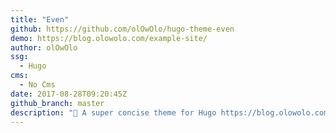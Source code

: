 ```yaml
---
title: "Even"
github: https://github.com/olOwOlo/hugo-theme-even
demo: https://blog.olowolo.com/example-site/
author: olOwOlo
ssg:
  - Hugo
cms:
  - No Cms
date: 2017-08-28T09:20:45Z
github_branch: master
description: "🚀 A super concise theme for Hugo https://blog.olowolo.com/example-site/"
---
```

